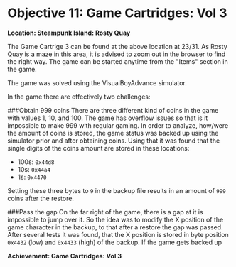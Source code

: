 # Objective 11: Game Cartridges: Vol 3
**Location: Steampunk Island: Rosty Quay**  

The Game Cartrige 3 can be found at the above location at 23/31. As Rosty Quay is a maze in this area, it is advised to zoom out in the browser to find the right way.
The game can be started anytime from the "Items" section in the game.

The game was solved using the VisualBoyAdvance simulator.

In the game there are effectively two challenges:

###Obtain 999 coins
There are three different kind of coins in the game with values 1, 10, and 100. The game has overflow issues so that is it impossible to make 999 with regular gaming.
In order to analyze, how/were the amount of coins is stored, the game status was backed up using the simulator prior and after obtaining coins.
Using that it was found that the single digits of the coins amount are stored in these locations:

- 100s: `0x44d8`
- 10s: `0x44a4`
- 1s: `0x4470`

Setting these three bytes to `9` in the backup file results in an amount of `999` coins after the restore.

###Pass the gap
On the far right of the game, there is a gap at it is impossible to jump over it.
So the idea was to modify the X position of the game character in the backup, to that after a restore the gap was passed.
After several tests it was found, that the X position is stored in byte position `0x4432` (low) and `0x4433` (high) of the backup.
If the game gets backed up


**Achievement: Game Cartridges: Vol 3**
<!--stackedit_data:
eyJoaXN0b3J5IjpbLTIwMTMxMjM0NjUsLTIwMTAxOTI2M119
-->